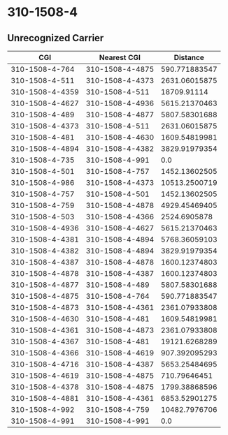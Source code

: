 # 310-1508-4
## Unrecognized Carrier


| CGI | Nearest CGI | Distance |
|-----|-------------|----------|
| 310-1508-4-764 | 310-1508-4-4875 | 590.771883547 |
| 310-1508-4-511 | 310-1508-4-4373 | 2631.06015875 |
| 310-1508-4-4359 | 310-1508-4-511 | 18709.91114 |
| 310-1508-4-4627 | 310-1508-4-4936 | 5615.21370463 |
| 310-1508-4-489 | 310-1508-4-4877 | 5807.58301688 |
| 310-1508-4-4373 | 310-1508-4-511 | 2631.06015875 |
| 310-1508-4-481 | 310-1508-4-4630 | 1609.54819981 |
| 310-1508-4-4894 | 310-1508-4-4382 | 3829.91979354 |
| 310-1508-4-735 | 310-1508-4-991 | 0.0 |
| 310-1508-4-501 | 310-1508-4-757 | 1452.13602505 |
| 310-1508-4-986 | 310-1508-4-4373 | 10513.2500719 |
| 310-1508-4-757 | 310-1508-4-501 | 1452.13602505 |
| 310-1508-4-759 | 310-1508-4-4878 | 4929.45469405 |
| 310-1508-4-503 | 310-1508-4-4366 | 2524.6905878 |
| 310-1508-4-4936 | 310-1508-4-4627 | 5615.21370463 |
| 310-1508-4-4381 | 310-1508-4-4894 | 5768.36059103 |
| 310-1508-4-4382 | 310-1508-4-4894 | 3829.91979354 |
| 310-1508-4-4387 | 310-1508-4-4878 | 1600.12374803 |
| 310-1508-4-4878 | 310-1508-4-4387 | 1600.12374803 |
| 310-1508-4-4877 | 310-1508-4-489 | 5807.58301688 |
| 310-1508-4-4875 | 310-1508-4-764 | 590.771883547 |
| 310-1508-4-4873 | 310-1508-4-4361 | 2361.07933808 |
| 310-1508-4-4630 | 310-1508-4-481 | 1609.54819981 |
| 310-1508-4-4361 | 310-1508-4-4873 | 2361.07933808 |
| 310-1508-4-4367 | 310-1508-4-481 | 19121.6268289 |
| 310-1508-4-4366 | 310-1508-4-4619 | 907.392095293 |
| 310-1508-4-4716 | 310-1508-4-4387 | 5653.25484695 |
| 310-1508-4-4619 | 310-1508-4-4875 | 710.79646451 |
| 310-1508-4-4378 | 310-1508-4-4875 | 1799.38868596 |
| 310-1508-4-4881 | 310-1508-4-4361 | 6853.52901275 |
| 310-1508-4-992 | 310-1508-4-759 | 10482.7976706 |
| 310-1508-4-991 | 310-1508-4-991 | 0.0 |
